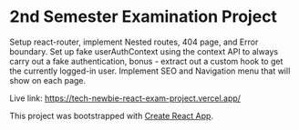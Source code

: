 # 2nd Semester Examination Project

Setup react-router, implement Nested routes, 404 page, and Error boundary. Set up fake userAuthContext using the context API to always carry out a fake authentication, bonus - extract out a custom hook to get the currently logged-in user. Implement SEO and Navigation menu that will show on each page.


Live link: https://tech-newbie-react-exam-project.vercel.app/

This project was bootstrapped with [Create React App](https://github.com/facebook/create-react-app).



